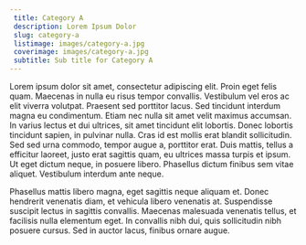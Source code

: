 ```yaml
---
 title: Category A
 description: Lorem Ipsum Dolor
 slug: category-a
 listimage: images/category-a.jpg
 coverimage: images/category-a.jpg
 subtitle: Sub title for Category A
---
```


Lorem ipsum dolor sit amet, consectetur adipiscing elit. Proin eget felis quam. Maecenas in nulla eu risus tempor convallis. Vestibulum vel eros ac elit viverra volutpat. Praesent sed porttitor lacus. Sed tincidunt interdum magna eu condimentum. Etiam nec nulla sit amet velit maximus accumsan. In varius lectus et dui ultrices, sit amet tincidunt elit lobortis. Donec lobortis tincidunt sapien, in pulvinar nulla. Cras id est mollis erat blandit sollicitudin. Sed sed urna commodo, tempor augue a, porttitor erat. Duis mattis, tellus a efficitur laoreet, justo erat sagittis quam, eu ultrices massa turpis et ipsum. Ut eget dictum neque, in posuere libero. Phasellus dictum finibus sem vitae aliquet. Vestibulum interdum ante neque.

Phasellus mattis libero magna, eget sagittis neque aliquam et. Donec hendrerit venenatis diam, et vehicula libero venenatis at. Suspendisse suscipit lectus in sagittis convallis. Maecenas malesuada venenatis tellus, et facilisis nulla elementum eget. In convallis nibh dui, quis sollicitudin nibh posuere cursus. Sed in auctor lacus, finibus ornare augue.
